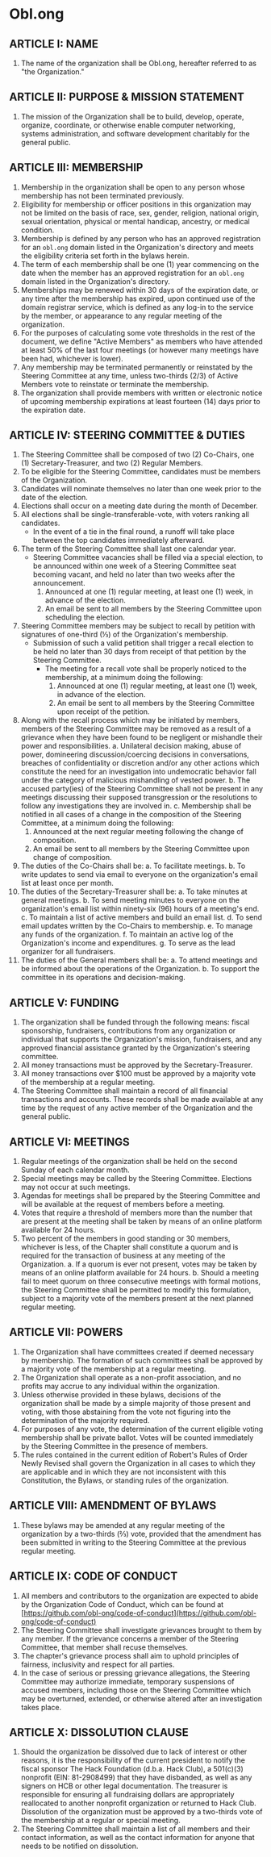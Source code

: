 # Obl.ong

## ARTICLE I: NAME

1. The name of the organization shall be Obl.ong, hereafter referred to as "the Organization."

## ARTICLE II: PURPOSE & MISSION STATEMENT

1. The mission of the Organization shall be to build, develop, operate, organize, coordinate, or otherwise enable computer networking, systems administration, and software development charitably for the general public.

## ARTICLE III: MEMBERSHIP

1. Membership in the organization shall be open to any person whose membership has not been terminated previously.
2. Eligibility for membership or officer positions in this organization may not be limited on the basis of race, sex, gender, religion, national origin, sexual orientation, physical or mental handicap, ancestry, or medical condition.
3. Membership is defined by any person who has an approved registration for an `obl.ong` domain listed in the Organization's directory and meets the eligibility criteria set forth in the bylaws herein.
5. The term of each membership shall be one (1) year commencing on the date when the member has an approved registration for an `obl.ong` domain listed in the Organization's directory.
6. Memberships may be renewed within 30 days of the expiration date, or any time after the membership has expired, upon continued use of the domain registrar service, which is defined as any log-in to the service by the member, or appearance to any regular meeting of the organization.
7. For the purposes of calculating some vote thresholds in the rest of the document, we define "Active Members" as members who have attended at least 50% of the last four meetings (or however many meetings have been had, whichever is lower).
8. Any membership may be terminated permanently or reinstated by the Steering Committee at any time, unless two-thirds (2/3) of Active Members vote to reinstate or terminate the membership.
9. The organization shall provide members with written or electronic notice of upcoming membership expirations at least fourteen (14) days prior to the expiration date.

## ARTICLE IV: STEERING COMMITTEE & DUTIES

1. The Steering Committee shall be composed of two (2) Co-Chairs, one (1) Secretary-Treasurer, and two (2) Regular Members.
2. To be eligible for the Steering Committee, candidates must be members of the Organization.
3. Candidates will nominate themselves no later than one week prior to the date of the election.
4. Elections shall occur on a meeting date during the month of December.
5. All elections shall be single-transferable-vote, with voters ranking all candidates.
   - In the event of a tie in the final round, a runoff will take place between the top candidates immediately afterward.
6. The term of the Steering Committee shall last one calendar year.
   - Steering Committee vacancies shall be filled via a special election, to be announced within one week of a Steering Committee seat becoming vacant, and held no later than two weeks after the announcement.
      1. Announced at one (1) regular meeting, at least one (1) week, in advance of the election.
      2. An email be sent to all members by the Steering Committee upon scheduling the election.
7. Steering Committee members may be subject to recall by petition with signatures of one-third (⅓) of the Organization's membership.
   - Submission of such a valid petition shall trigger a recall election to be held no later than 30 days from receipt of that petition by the Steering Committee.
      - The meeting for a recall vote shall be properly noticed to the membership, at a minimum doing the following:
         1. Announced at one (1) regular meeting, at least one (1) week, in advance of the election.
         2. An email be sent to all members by the Steering Committee upon receipt of the petition.
8. Along with the recall process which may be initiated by members, members of the Steering Committee may be removed as a result of a grievance when they have been found to be negligent or mishandle their power and responsibilities.
   a. Unilateral decision making, abuse of power, domineering discussion/coercing decisions in conversations, breaches of confidentiality or discretion and/or any other actions which constitute the need for an investigation into undemocratic behavior fall under the category of malicious mishandling of vested power.
   b. The accused party(ies) of the Steering Committee shall not be present in any meetings discussing their supposed transgression or the resolutions to follow any investigations they are involved in.
   c. Membership shall be notified in all cases of a change in the composition of the Steering Committee, at a minimum doing the following:
      1. Announced at the next regular meeting following the change of composition.
      2. An email be sent to all members by the Steering Committee upon change of composition.
9. The duties of the Co-Chairs shall be:
   a. To facilitate meetings.
   b. To write updates to send via email to everyone on the organization's email list at least once per month.
10. The duties of the Secretary-Treasurer shall be:
   a. To take minutes at general meetings.
   b. To send meeting minutes to everyone on the organization's email list within ninety-six (96) hours of a meeting's end.
   c. To maintain a list of active members and build an email list.
   d. To send email updates written by the Co-Chairs to membership.
   e. To manage any funds of the organization.
   f. To maintain an active log of the Organization's income and expenditures.
   g. To serve as the lead organizer for all fundraisers.
11. The duties of the General members shall be:
   a. To attend meetings and be informed about the operations of the Organization.
   b. To support the committee in its operations and decision-making.

## ARTICLE V: FUNDING

1. The organization shall be funded through the following means: fiscal sponsorship, fundraisers, contributions from any organization or individual that supports the Organization's mission, fundraisers, and any approved financial assistance granted by the Organization's steering committee.
2. All money transactions must be approved by the Secretary-Treasurer.
3. All money transactions over $100 must be approved by a majority vote of the membership at a regular meeting.
4. The Steering Committee shall maintain a record of all financial transactions and accounts. These records shall be made available at any time by the request of any active member of the Organization and the general public.

## ARTICLE VI: MEETINGS

1. Regular meetings of the organization shall be held on the second Sunday of each calendar month.
2. Special meetings may be called by the Steering Committee. Elections may not occur at such meetings.
3. Agendas for meetings shall be prepared by the Steering Committee and will be available at the request of members before a meeting.
4. Votes that require a threshold of members more than the number that are present at the meeting shall be taken by means of an online platform available for 24 hours.
5. Two percent of the members in good standing or 30 members, whichever is less, of the Chapter shall constitute a quorum and is required for the transaction of business at any meeting of the Organization.
  a. If a quorum is ever not present, votes may be taken by means of an online platform available for 24 hours.
  b. Should a meeting fail to meet quorum on three consecutive meetings with formal motions, the Steering Committee shall be permitted to modify this formulation, subject to a majority vote of the members present at the next planned regular meeting.

## ARTICLE VII: POWERS

1. The Organization shall have committees created if deemed necessary by membership. The formation of such committees shall be approved by a majority vote of the membership at a regular meeting.
2. The Organization shall operate as a non-profit association, and no profits may accrue to any individual within the organization.
3. Unless otherwise provided in these bylaws, decisions of the
   organization shall be made by a simple majority of those present and voting, with those abstaining from the vote not figuring into the determination of the majority required.
4. For purposes of any vote, the determination of the current eligible voting membership shall be private ballot. Votes will be counted immediately by the Steering Committee in the presence of members.
5. The rules contained in the current edition of Robert's Rules of Order Newly Revised shall govern the Organization in all cases to which they are applicable and in which they are not inconsistent with this Constitution, the Bylaws, or standing rules of the organization.

## ARTICLE VIII: AMENDMENT OF BYLAWS

1. These bylaws may be amended at any regular meeting of the organization by a two-thirds (⅔) vote, provided that the amendment has been submitted in writing to the Steering Committee at the previous regular meeting.

## ARTICLE IX: CODE OF CONDUCT

1. All members and contributors to the organization are expected to abide by the Organization Code of Conduct, which can be found at [https://github.com/obl-ong/code-of-conduct](https://github.com/obl-ong/code-of-conduct)
2. The Steering Committee shall investigate grievances brought to them by any member. If the grievance concerns a member of the Steering Committee, that member shall recuse themselves.
3. The chapter's grievance process shall aim to uphold principles of fairness, inclusivity and respect for all parties.
4. In the case of serious or pressing grievance allegations, the Steering Committee may authorize immediate, temporary suspensions of accused members, including those on the Steering Committee which may be overturned, extended, or otherwise altered after an investigation takes place.

## ARTICLE X: DISSOLUTION CLAUSE

1. Should the organization be dissolved due to lack of interest or other reasons, it is the responsibility of the current president to notify the fiscal sponsor The Hack Foundation (d.b.a. Hack Club), a 501(c)(3) nonprofit (EIN: 81-2908499) that they have disbanded, as well as any signers on HCB or other legal documentation. The treasurer is responsible for ensuring all fundraising dollars are appropriately reallocated to another nonprofit organization or returned to Hack Club. Dissolution of the organization must be approved by a two-thirds vote of the membership at a regular or special meeting.
2. The Steering Committee shall maintain a list of all members and their contact information, as well as the contact information for anyone that needs to be notified on dissolution.
